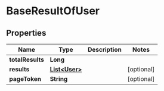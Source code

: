 
# BaseResultOfUser

## Properties
Name | Type | Description | Notes
------------ | ------------- | ------------- | -------------
**totalResults** | **Long** |  | 
**results** | [**List&lt;User&gt;**](User.md) |  |  [optional]
**pageToken** | **String** |  |  [optional]



